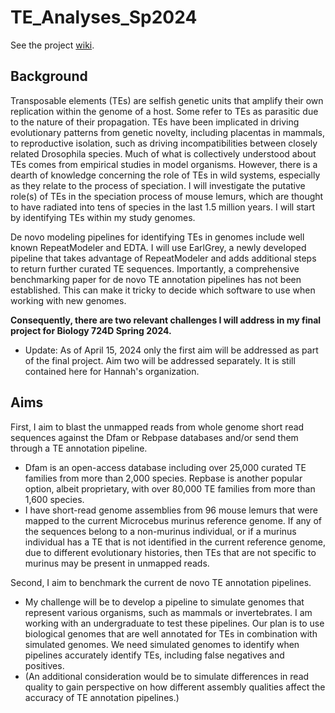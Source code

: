 # TE_Analyses_Sp2024

See the project [wiki](https://github.com/hkania/TE_Analyses_Sp2024/wiki).
## Background
Transposable elements (TEs) are selfish genetic units that amplify their own replication within the genome of a host. Some refer to TEs as parasitic due to the nature of their propagation. TEs have been implicated in driving evolutionary patterns from genetic novelty, including placentas in mammals, to reproductive isolation, such as driving incompatibilities between closely related Drosophila species. Much of what is collectively understood about TEs comes from empirical studies in model organisms. However, there is a dearth of knowledge concerning the role of TEs in wild systems, especially as they relate to the process of speciation. I will investigate the putative role(s) of TEs in the speciation process of mouse lemurs, which are thought to have radiated into tens of species in the last 1.5 million years. I will start by identifying TEs within my study genomes. 

De novo modeling pipelines for identifying TEs in genomes include well known RepeatModeler and EDTA. I will use EarlGrey, a newly developed pipeline that takes advantage of RepeatModeler and adds additional steps to return further curated TE sequences. Importantly, a comprehensive benchmarking paper for de novo TE annotation pipelines has not been established. This can make it tricky to decide which software to use when working with new genomes. 

**Consequently, there are two relevant challenges I will address in my final project for Biology 724D Spring 2024.** 
  * Update: As of April 15, 2024 only the first aim will be addressed as part of the final project. Aim two will be addressed separately. It is still contained here for Hannah's organization.

## Aims
First, I aim to blast the unmapped reads from whole genome short read sequences against the Dfam or Rebpase databases and/or send them through a TE annotation pipeline. 
* Dfam is an open-access database including over 25,000 curated TE families from more than 2,000 species. Repbase is another popular option, albeit proprietary, with over 80,000 TE families from more than 1,600 species.
* I have short-read genome assemblies from 96 mouse lemurs that were mapped to the current Microcebus murinus reference genome. If any of the sequences belong to a non-murinus individual, or if a murinus individual has a TE that is not identified in the current reference genome, due to different evolutionary histories, then TEs that are not specific to murinus may be present in unmapped reads.  

Second, I aim to benchmark the current de novo TE annotation pipelines. 
* My challenge will be to develop a pipeline to simulate genomes that represent various organisms, such as mammals or invertebrates. I am working with an undergraduate to test these pipelines. Our plan is to use biological genomes that are well annotated for TEs in combination with simulated genomes. We need simulated genomes to identify when pipelines accurately identify TEs, including false negatives and positives.
* (An additional consideration would be to simulate differences in read quality to gain perspective on how different assembly qualities affect the accuracy of TE annotation pipelines.) 
